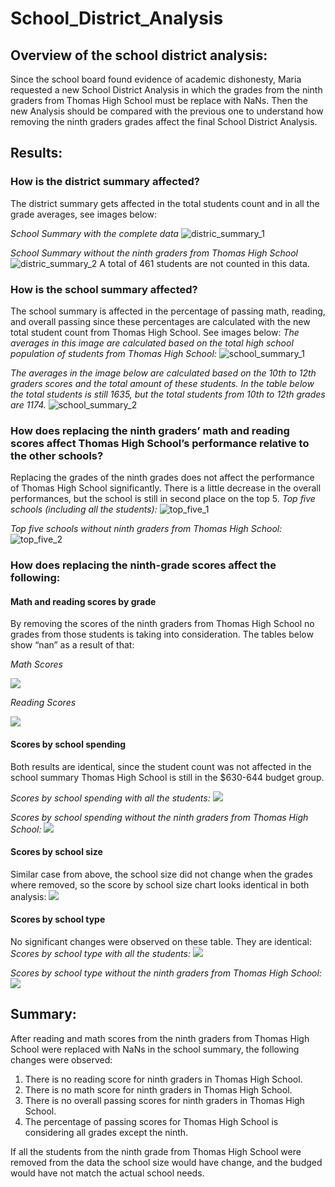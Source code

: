 # School_District_Analysis

## Overview of the school district analysis: 
Since the school board found evidence of academic dishonesty, Maria requested a new School District Analysis in which the grades from the ninth graders from Thomas High School must be replace with NaNs. Then the new Analysis should be compared with the previous one to understand how removing the ninth graders grades affect the final School District Analysis. 

## Results: 
### How is the district summary affected?
The district summary gets affected in the total students count and in all the grade averages, see images below:

*School Summary with the complete data*
 ![distric_summary_1](https://github.com/KatiuscaQ/School_District_Analysis/blob/main/Resources/district_summary_analysis1.PNG)

*School Summary without the ninth graders from Thomas High School*
 ![distric_summary_2](https://github.com/KatiuscaQ/School_District_Analysis/blob/main/Resources/district_summary_analysis2.PNG)
A total of 461 students are not counted in this data.

### How is the school summary affected?
The school summary is affected in the percentage of passing math, reading, and overall passing since these percentages are calculated with the new total student count from Thomas High School. See images below:
_The averages in this image are calculated based on the total high school population of students from Thomas High School:_
 ![school_summary_1](https://github.com/KatiuscaQ/School_District_Analysis/blob/main/Resources/school_summary_analysis1.PNG)

_The averages in the image below are calculated based on the 10th to 12th graders scores and the total amount of these students. In the table below the total students is still 1635, but the total students from 10th to 12th grades are 1174._ 
![school_summary_2](https://github.com/KatiuscaQ/School_District_Analysis/blob/main/Resources/school_summary_analysis2.PNG)

### How does replacing the ninth graders’ math and reading scores affect Thomas High School’s performance relative to the other schools?
Replacing the grades of the ninth grades does not affect the performance of Thomas High School significantly. There is a little decrease in the overall performances, but the school is still in second place on the top 5.
_Top five schools (including all the students):_
![top_five_1](https://github.com/KatiuscaQ/School_District_Analysis/blob/main/Resources/top_school_1.PNG)
 
_Top five schools without ninth graders from Thomas High School:_
 ![top_five_2](https://github.com/KatiuscaQ/School_District_Analysis/blob/main/Resources/top_school_2.PNG)
 
### How does replacing the ninth-grade scores affect the following:
#### Math and reading scores by grade
By removing the scores of the ninth graders from Thomas High School no grades from those students is taking into consideration. The tables below show “nan” as a result of that:

*Math Scores*

![](https://github.com/KatiuscaQ/School_District_Analysis/blob/main/Resources/math_scores_2.PNG)

*Reading Scores*

![](https://github.com/KatiuscaQ/School_District_Analysis/blob/main/Resources/redaing_scores_2.PNG)

#### Scores by school spending
Both results are identical, since the student count was not affected in the school summary Thomas High School is still in the $630-644 budget group.

*Scores by school spending with all the students:*
![](https://github.com/KatiuscaQ/School_District_Analysis/blob/main/Resources/spending_by_student1.PNG)

_Scores by school spending without the ninth graders from Thomas High School:_
![](https://github.com/KatiuscaQ/School_District_Analysis/blob/main/Resources/spending_by_student1.PNG)

#### Scores by school size
Similar case from above, the school size did not change when the grades where removed, so the score by school size chart looks identical in both analysis:
![](https://github.com/KatiuscaQ/School_District_Analysis/blob/main/Resources/score_by_size_2.)

#### Scores by school type
No significant changes were observed on these table. They are identical:
_Scores by school type with all the students:_
![](https://github.com/KatiuscaQ/School_District_Analysis/blob/main/Resources/score_by_type_1.PNG)

_Scores by school type without the ninth graders from Thomas High School:_
![](https://github.com/KatiuscaQ/School_District_Analysis/blob/main/Resources/score_by_type_2.PNG) 

## Summary: 

After reading and math scores from the ninth graders from Thomas High School were replaced with NaNs in the school summary, the following changes were observed:
1. There is no reading score for ninth graders in Thomas High School.
2. There is no math score for ninth graders in Thomas High School.
3. There is no overall passing scores for ninth graders in Thomas High School. 
4. The percentage of passing scores for Thomas High School is considering all grades except the ninth.

If all the students from the ninth grade from Thomas High School were removed from the data the school size would have change, and the budged would have not match the actual school needs. 
